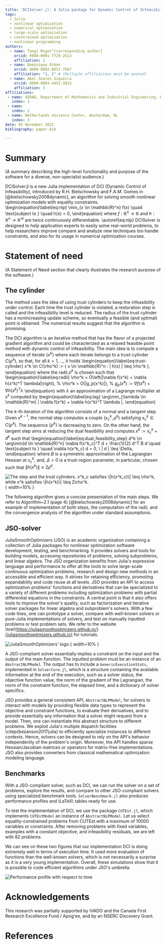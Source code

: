 ```yaml
---
title: 'DCISolver.jl: A Julia package for Dynamic Control of Infeasibility Solver for Nonlinear Optimization'
tags:
  - Julia
  - nonlinear optimization
  - numerical optimization
  - large-scale optimization
  - constrained optimization
  - nonlinear programming
authors:
  - name: Tangi Migot^[corresponding author]
    orcid: 0000-0001-7729-2513
    affiliation: 1
  - name: Dominique Orban
    orcid: 0000-0002-8017-7687
    affiliation: "1, 2" # (Multiple affiliations must be quoted)
  - name: Abel Soares Siqueira
    orcid: 0000-0003-4451-281X
    affiliation: 3
affiliations:
 - name: GERAD, Department of Mathematics and Industrial Engineering, École Polytechnique, Montréal, QC, Canada.
   index: 1
 - name: 
   index: 2
 - name: Netherlands eScience Center, Amsterdam, NL
   index: 3
date: 05 November 2021
bibliography: paper.bib

---
```


# Summary
(A summary describing the high-level functionality and purpose of the software for a diverse, non-specialist audience.)

DCISolver.jl is a new Julia implementation of DCI (Dynamic Control of Infeasibility), introduced by R.H. Bielschowsky and F.A.M. Gomes in [@bielschowsky2008dynamic], an algorithm for solving smooth nonlinear optimization models
with equality constraints:
\begin{equation}\label{eq:nlp}
    \min_{x \in \mathbb{R}^n} f(x) \quad \text{subject to } \quad h(x) = 0,
\end{equation}
where  $f:\mathbb{R}^n \rightarrow \mathbb{R}$ and  $h:\mathbb{R}^n \rightarrow \mathbb{R}^m$ are twice continuously differentiable.  \autoref{eq:nlp}
DCISolver is designed to help application experts to easily solve real-world problems, to help researchers improve compare and analyze new techniques too handle constraints, and also for its usage in numerical optimization courses.


# Statement of need
(A Statement of Need section that clearly illustrates the research purpose of the software.)

## The cylinder

The method uses the idea of using trust cylinders to keep the infeasibility under control.
Each time the trust cylinder is violated, a restoration step is called and the infeasibility level is reduced. 
The radius of the trust cylinder has a nonincreasing update scheme, so eventually a feasible (and optimal) point is obtained.
The numerical results suggest that the algorithm is promising.

The DCI algorithm is an iterative method that has the flavor of a projected gradient algorithm and could be characterized as
a relaxed feasible point method with dynamic control of infeasibility. The main idea is to compute a sequence of iterate  $\{x^k\}$ where each iterate belongs to a trust-cylinder  $C(\rho^k)$, so that, for all  $k=1,\dots$, it holds
\begin{equation}\label{eq:trust-cylinder}
    x^k \in C(\rho^k) := \{ x \in \mathbb{R}^n : \| h(x) \| \leq \rho^k \},  
\end{equation}
where the radii  $\rho^k$ is chosen such that
\begin{equation}\label{eq:radii}
    \rho^k = O\left(\|\nabla f(x^k) + \nabla h(x^k)^T \lambda\|\right),
%    \rho^k = O(\|g_p(x^k)\|),
% $g_p(x^k) := \nabla f(x^k) + \nabla h(x^k)^T \lambda$
\end{equation}
with  $\lambda$ an approximation of a Lagrange multiplier at  $x^k$ computed by 
\begin{equation}\label{eq:lag}
    \arg\min_{\lambda \in \mathbb{R}^m} \| \nabla f(x^k) + \nabla h(x^k)^T \lambda \|.
\end{equation}

The  $k$-th iteration of the algorithm consists of a normal and a tangent step. Given  $x^{k-1}$, the normal step computes a couple  $(x^k_c,\rho^k)$ satisfying  $x^k_c \in C(\rho^k)$. The sequence  $\{\rho^k\}$ is decreasing to zero.
On the other hand, the tangent step aims at reducing the dual feasibility and computes  $x^k:=x^k_c + d^k$ such that
\begin{equation}\label{eq:dual_feasibility_step}
    d^k \in \arg\min{d \in \mathbb{R}^n} \nabla f(x^k_c)^T d + \frac{1}{2} d^T B d \quad \text{subject to } \quad \nabla h(x^k_c) d = 0, \ \| d \| \leq \Delta,
\end{equation}
where  $B$ is a symmetric approximation of the Lagrangian Hessian at  $x^k_c$, and,  $\Delta>0$ is a trust-region parameter, in particular, chosen such that  $\|h(x^k)\| \leq 2\rho^k$. 

![The step and the trust cylinders.  $x^k_c$ satisfies  $\|h(x^k_c)\| \leq \rho^k$, while  $x^k$ satisfies  $\|h(x^k)\| \leq 2\rho^k$.](trust_cylinder_improved.png){ width=10% }

The following algorithm gives a concise presentation of the main steps. We refer to Algorithm~2.1 (page 4) [@bielschowsky2008dynamic] for an example of implementation of both steps, the computation of the radii, and the convergence analysis of the algorithm under standard assumptions.  

## JSO-solver

JuliaSmoothOptimizers (JSO) is an academic organization containing a collection of Julia packages for nonlinear optimization software development, testing, and benchmarking. It provides solvers and tools for building models, accessing repositories of problems, solving subproblems, and linear algebra.
The JSO organization benefits from Julia's expressive language and performance to offer all the tools to solve large-scale continuous optimization problems, research and design new methods in an accessible and efficient way. It strives for retaining efficiency, promoting expandability and code reuse at all levels. JSO provides an API to access optimization problems' functions and derivatives that can be specialized to a variety of different problems including optimization problems with partial differential equations in the constraints. A central point is that it also offers tools to improve the solver's quality, such as factorization and iterative solver packages for linear algebra and subproblem's solvers. With a few code lines, one can prototype a solver, compare with well-known solvers or pure-Julia implementations of solvers, and test on manually inputted problems or test problem sets. We refer to the website  \href{https://juliasmoothoptimizers.github.io/}{juliasmoothoptimizers.github.io} for tutorials.

![JuliaSmoothOptimizers' logo.](jso-logo.png){ width=10% }

A JSO-compliant solver essentially implies a constraint on the input and the output of the main function. The inputted problem must be an instance of an `AbstractNLPModel`. The output has to include a `GenericExecutionStats`, implemented in `SolverCore.jl`, which is a structure containing the available information at the end of the execution, such as a solver status, the objective function value, the norm of the gradient of the Lagrangian, the norm of the constraint function, the elapsed time, and a dictionary of solver specifics.

JSO provides a general consistent API, `AbstractNLPModel`, for solvers to interact with models by providing flexible data types to represent the objective and constraint functions, to evaluate their derivatives, and to provide essentially any information that a solver might request from a model.
Then, one can instantiate this abstract structure to different problems. We exploit Julia's multiple dispatch facilities \citep{bezanson2017julia} to efficiently specialize instances to different contexts.
Hence, solvers can be designed to rely on the API's behavior independently of the problem's origin. Moreover, the API handles sparse Hessian/Jacobian matrices or operators for matrix-free implementations.
JSO also provides converters from classical mathematical optimization modeling language.

## Benchmarks

With a JSO-compliant solver, such as DCI, we can run the solver on a set of problems, explore the results, and compare to other JSO-compliant solvers using specialized benchmark tools. 
`SolverBenchmark.jl` also produces performance profiles and \LaTeX\ tables ready for use.

To test the implementation of DCI, we use the package `CUTEst.jl`, which implements `CUTEstModel` an instance of `AbstractNLPModel`. Let us select equality-constrained problems from CUTEst with a maximum of 10000 variables or constraints. After removing problems with fixed variables, examples with a constant objective, and infeasibility residuals, we are left with 82 problems.

We can see on these two figures that our implementation DCI is doing extremely well in terms of execution time. It used more evaluation of functions than the well-known solvers, which is not necessarily a surprise as it is a very young implementation. Overall, these simulations show that it is possible to code efficient algorithms under JSO's umbrella.

![Performance profile with respect to time](20210127_perf-elapsed_time.png)

# Acknowledgements

This research was partially supported by IVADO and the Canada First Research Excellence Fund / Apog\'ee,
and by an NSERC Discovery Grant.

# References
